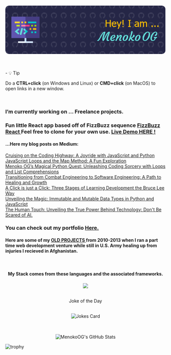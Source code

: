 <span style="display:block;text-align:center"> [![MasterHead](https://github.com/MenokoOG/MenokoOG/blob/main/github-header-image.png)](https://github.com/MenokoOG) </span>

<!--
**MenokoOG/MenokoOG** is a ✨ _special_ ✨ repository because its `README.md` (this file) appears on your GitHub profile.

Here are some ideas to get you started:
Check my progress <a href="https://github.com/MenokoOG/assignments" target="_blank">HERE.</a> 
- 🔭 I’m currently working on ...
- 🌱 I’m currently learning ...
- 👯 I’m looking to collaborate on ...
- 🤔 I’m looking for help with ...
- 💬 Ask me about ...
- 📫 How to reach me: ...
- 😄 Pronouns: ...
- ⚡ Fun fact: ...
<img src="https://img.shields.io/badge/Node%20js-339933?style=for-the-badge&logo=nodedotjs&logoColor=white" /> <img src="https://img.shields.io/badge/Express%20js-000000?style=for-the-badge&logo=express&logoColor=white" /><img src="https://img.shields.io/badge/MongoDB-4EA94B?style=for-the-badge&logo=mongodb&logoColor=white" /> <img src="https://img.shields.io/badge/MySQL-005C84?style=for-the-badge&logo=mysql&logoColor=white" /> <img src="https://img.shields.io/badge/firebase-ffca28?style=for-the-badge&logo=firebase&logoColor=black" /> <img src="https://img.shields.io/badge/Postman-FF6C37?style=for-the-badge&logo=Postman&logoColor=white" /> <img src="https://img.shields.io/badge/Insomnia-5849be?style=for-the-badge&logo=Insomnia&logoColor=white" /><img src="https://img.shields.io/badge/React-20232A?style=for-the-badge&logo=react&logoColor=61DAFB" /> <img src="https://img.shields.io/badge/Vite-B73BFE?style=for-the-badge&logo=vite&logoColor=FFD62E" />   <img src="https://img.shields.io/badge/Flask-000000?style=for-the-badge&logo=flask&logoColor=white" /><img src="https://img.shields.io/badge/Jira-0052CC?style=for-the-badge&logo=Jira&logoColor=white" /> <img src="https://img.shields.io/badge/VSCode-0078D4?style=for-the-badge&logo=visual%20studio%20code&logoColor=white" /> <img src="https://img.shields.io/badge/sublime_text-%23575757.svg?&style=for-the-badge&logo=sublime-text&logoColor=important" /> <img src="https://img.shields.io/badge/PyCharm-000000.svg?&style=for-the-badge&logo=PyCharm&logoColor=white" /> <img src="https://img.shields.io/badge/Jupyter-F37626.svg?&style=for-the-badge&logo=Jupyter&logoColor=white" /> <img src="https://img.shields.io/badge/conda-342B029.svg?&style=for-the-badge&logo=anaconda&logoColor=white" /> <img src="https://img.shields.io/badge/Adobe%20Creative%20Cloud-DA1F26?style=for-the-badge&logo=Adobe%20Creative%20Cloud&logoColor=white" />
<p><h4> - 🔭 I’m currently working on ...A.I.Engineer path course with Scrimba on the weekends when not buried in full stack studies. <h4/>
<div align="center"> </div>
-->

<br/>
<br/>
- 💡 Tip

 Do a **CTRL+click** (on Windows and Linux) or **CMD+click** (on MacOS) to open links in a new window.

<br/>


 <h3>I’m currently working on ... Freelance projects. </h3>


<h3>Fun little React app based off of FizzBuzz sequence <a href="https://github.com/MenokoOG/fizzbuzz-react" target="_blank">FizzBuzz React </a>Feel free to clone for your own use. <a href="https://fizzbuzzreact.netlify.app/" target="_blank">Live Demo  HERE ! </a> </h3>


<h4>...Here my blog posts on Medium:</h4>
   
 <a href="https://medium.com/@jefftkddan/cruising-on-the-coding-highway-a-joyride-with-javascript-and-python-d28a1a4ea109" target="_blank">Cruising on the Coding Highway: A Joyride with JavaScript and Python</a>  
 <a href="https://medium.com/@jefftkddan/javascript-loops-and-the-map-method-a-fun-exploration-cb672439e94d" target="_blank">JavaScript Loops and the Map Method: A Fun Exploration</a>
 <br/>
 <a href="https://medium.com/@jefftkddan/menoko-ogs-magical-python-quest-unleashing-coding-sorcery-with-loops-and-list-comprehensions-22c3e8a0ab99" target="_blank">Menoko OG’s Magical Python Quest: Unleashing Coding Sorcery with Loops and List Comprehensions</a>
<br/>
<a href="https://medium.com/@jefftkddan/transitioning-from-combat-engineering-to-software-engineering-a-path-to-healing-and-growth-1be494cd7d18" target="_blank">Transitioning from Combat Engineering to Software Engineering: A Path to Healing and Growth</a>
<br/>
<a href="https://medium.com/@jefftkddan/a-click-is-just-a-click-three-stages-of-learning-development-the-bruce-lee-way-1a374d9efab9" target="_blank">A Click is just a Click: Three Stages of Learning Development the Bruce Lee Way</a>
<br/>
<a href="https://medium.com/@jefftkddan/title-unveiling-the-magic-immutable-and-mutable-data-types-in-python-and-javascript-3811cc451b9b" target="_blank">Unveiling the Magic: Immutable and Mutable Data Types in Python and JavaScript</a>
<br/>
<a href="https://medium.com/@jefftkddan/the-human-touch-unveiling-the-true-power-behind-technology-dont-be-scared-of-ai-ef6fe5fd88bc" target="_blank">The Human Touch: Unveiling the True Power Behind Technology: Don't Be Scared of AI.</a>


 
 
 
 ### You can check out my portfolio <a href="https://ljefferson-menoko-site.netlify.app/" target="_blank">Here.</a> 

####  Here are some of my <a href="https://menokoog.github.io/Past-Web-Projects-for-Clients/" target="_blank">OLD PROJECTS </a> from 2010-2013 when I ran a part time web development venture while still in U.S. Army healing up from injuries I recieved in Afghanistan.

<!--<h4> Here is my online <a href="https://menokoog.github.io/menoko_resume/" target="_blank">RESUME.</a>, a work in progress. </h4> -->

<br/>

#### <div align="center"><p align="center">My Stack comes from these languages and the associated frameworks.</p>  </div>
<div><p align="center"><a href="https://github.com/anuraghazra/convoychat">
  <img height=200 align="center" src="https://github-readme-stats-alpha-ten-56.vercel.app/api/top-langs?username=MenokoOG&langs_count=15&hide_progress=true" />
</a></p>
</div>
<!-- <div align="center"><p><img src="https://img.shields.io/badge/HTML5-E34F26?style=for-the-badge&logo=html5&logoColor=white" /> <img src="https://img.shields.io/badge/CSS3-1572B6?style=for-the-badge&logo=css3&logoColor=white" /> <img src="https://img.shields.io/badge/JavaScript-323330?style=for-the-badge&logo=javascript&logoColor=F7DF1E" /> <img src="https://img.shields.io/badge/Python-FFD43B?style=for-the-badge&logo=python&logoColor=blue" /> <p/></div> -->
  


<br/>


<!-- Markdown -->
<div align="center"> Joke of the Day
<br/>
<br/>
  
![Jokes Card](https://readme-jokes.vercel.app/api?hideBorder)  
 </div> 

<br/>
<br/>

<div align="center">
    <img src="https://github-profile-summary-cards.vercel.app/api/cards/profile-details?username=MenokoOG&theme=github_dark" alt="MenokoOG's GitHub Stats"/>
</div>


 ![trophy](https://github-profile-trophy.vercel.app/?username=MenokoOG&theme=juicyfresh)
 






